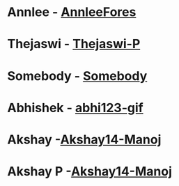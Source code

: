# Annlee - [AnnleeFores](https://github.com/AnnleeFores)
# Thejaswi - [Thejaswi-P](https://github.com/Thejaswi-P)
# Somebody - [Somebody](www.somebody.com)
# Abhishek - [abhi123-gif](https://github.com/abhi123-gif)
# Akshay -[Akshay14-Manoj](https://github.com/Akshay14-Manoj)
# Akshay P -[Akshay14-Manoj](https://github.com/Akshay14-Manoj)
